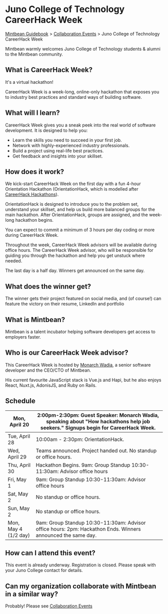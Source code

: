# Juno College of Technology CareerHack Week

[Mintbean Guidebook](/guidebook) > [Collaboration Events](/guidebook/collaboration-events) > Juno College of Technology CareerHack Week

<div class="page-header">
  Mintbean warmly welcomes Juno College of Technology students & alumni to the Mintbean community.
</div>

## What is CareerHack Week?

It's a virtual hackathon!

CareerHack Week is a week-long, online-only hackathon that exposes you to industry best practices and standard ways of building software. 

## What will I learn?

CareerHack Week gives you a sneak peek into the real world of software development. It is designed to help you:

* Learn the skills you need to succeed in your first job.
* Network with highly-experienced industry professionals.
* Build a project using real-life best practices.
* Get feedback and insights into your skillset.

## How does it work?

We kick-start CareerHack Week on the first day with a fun 4-hour Orientation Hackathon (OrientationHack, which is modelled after [CareerHack Hackathons](/guidebook/careerhack-hackathons)).

OrientationHack is designed to introduce you to the problem set, understand your skillset, and help us build more balanced groups for the main hackathon. After OrientationHack, groups are assigned, and the week-long hackathon begins.

You can expect to commit a minimum of 3 hours per day coding or more during CareerHack Week.

Throughout the week, CareerHack Week advisors will be available during office hours. The  CareerHack Week advisor, who will be responsible for guiding you through the hackathon and help you get unstuck where needed. 

The last day is a half day. Winners get announced on the same day.

## What does the winner get?

The winner gets their project featured on social media, and (of course!) can feature the victory on their resume, LinkedIn and portfolio

## What is Mintbean?

Mintbean is a talent incubator helping software developers get access to employers faster.

## Who is our CareerHack Week advisor?

This CareerHack Week is hosted by [Monarch Wadia](https://linkedin.com/in/monarchwadia), a senior software developer and the CEO/CTO of Mintbean.

His current favourite JavaScript stack is Vue.js and Hapi, but he also enjoys React, Nuxt.js, AdonisJS, and Ruby on Rails.

## Schedule

| Mon, April 20          | 2:00pm\-2:30pm: Guest Speaker: Monarch Wadia, speaking about "How hackathons help job seekers\." Signups begin for CareerHack Week\. |
|------------------------|--------------------------------------------------------------------------------------------------------------------------------------|
| Tue, April 28          | 10:00am \- 2:30pm: OrientationHack\.                                                                                                 |
| Wed, April 29          | Teams announced\. Project handed out\. No standup or office hours\.                                                                  |
| Thu, April 30          | Hackathon Begins\. 9am: Group Standup 10:30\-11:30am: Advisor office hours                                                           |
| Fri, May 1             | 9am: Group Standup 10:30\-11:30am: Advisor office hours                                                                              |
| Sat, May 2             | No standup or office hours\.                                                                                                         |
| Sun, May 2             | No standup or office hours\.                                                                                                         |
| Mon, May 4 \(1/2 day\) | 9am: Group Standup 10:30\-11:30am: Advisor office hours:  2pm: Hackathon Ends\. Winners announced the same day\.                     |

## How can I attend this event?

This event is already underway. Registration is closed. Please speak with your Juno College contact for details.

## Can my organization collaborate with Mintbean in a similar way?

Probably! Please see [Collaboration Events](/guidebook/collaboration-events)


